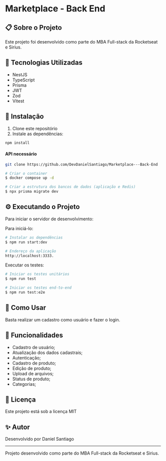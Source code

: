 # Marketplace - Back End

## 📋 Sobre o Projeto

Este projeto foi desenvolvido como parte do MBA Full-stack da Rocketseat e Sirius.

## 🚀 Tecnologias Utilizadas

- NestJS
- TypeScript
- Prisma
- JWT
- Zod
- Vitest

## 🔧 Instalação

1. Clone este repositório
2. Instale as dependências:

```bash
npm install
```

#### API necessário
```bash
git clone https://github.com/DevDanielSantiago/Marketplace---Back-End
```

```bash
# Criar o container
$ docker compose up -d

# Criar a estrutura dos bancos de dados (aplicação e Redis)
$ npx prisma migrate dev
```

## ⚙️ Executando o Projeto

Para iniciar o servidor de desenvolvimento:

Para iniciá-lo:

```bash
# Instalar as dependências
$ npm run start:dev
```

```bash
# Endereço da aplicação
http://localhost:3333.
```

Executar os testes:
```bash
# Iniciar os testes unitários
$ npm run test

# Iniciar os testes end-to-end
$ npm run test:e2e
```

## 📱 Como Usar

Basta realizar um cadastro como usuário e fazer o login.


## 🎯 Funcionalidades

- Cadastro de usuário;
- Atualização dos dados cadastrais;
- Autenticação;
- Cadastro de produto;
- Edição de produto;
- Upload de arquivos;
- Status de produto;
- Categorias;

## 📄 Licença

Este projeto está sob a licença MIT

## ✨ Autor

Desenvolvido por Daniel Santiago

---

Projeto desenvolvido como parte do MBA Full-stack da Rocketseat e Sirius.